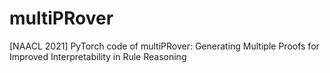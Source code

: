 # multiPRover
[NAACL 2021] PyTorch code of multiPRover: Generating Multiple Proofs for Improved Interpretability in Rule Reasoning
